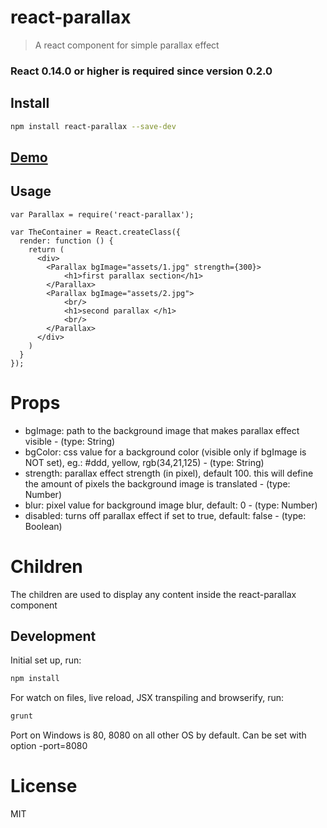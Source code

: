 # react-parallax

> A react component for simple parallax effect

### React 0.14.0 or higher is required since version 0.2.0

## Install

```sh
npm install react-parallax --save-dev
```

## [Demo](http://rrutsche.github.io/#parallax)

## Usage

```
var Parallax = require('react-parallax');

var TheContainer = React.createClass({
  render: function () {
    return (
      <div>
      	<Parallax bgImage="assets/1.jpg" strength={300}>
			<h1>first parallax section</h1>
		</Parallax>
		<Parallax bgImage="assets/2.jpg">
			<br/>
			<h1>second parallax </h1>
			<br/>
		</Parallax>
      </div>
    )
  }
});
```

# Props

* bgImage: path to the background image that makes parallax effect visible - (type: String)
* bgColor: css value for a background color (visible only if bgImage is NOT set), eg.: #ddd, yellow, rgb(34,21,125) - (type: String)
* strength: parallax effect strength (in pixel), default 100. this will define the amount of pixels the background image is translated - (type: Number)
* blur: pixel value for background image blur, default: 0 - (type: Number)
* disabled: turns off parallax effect if set to true, default: false - (type: Boolean)

# Children

The children are used to display any content inside the react-parallax component

## Development

Initial set up, run:
    
```sh
npm install
```

For watch on files, live reload, JSX transpiling and browserify, run:

```sh
grunt
```
Port on Windows is 80, 8080 on all other OS by default. Can be set with option -port=8080

# License

MIT

